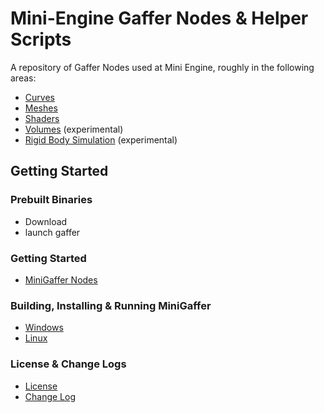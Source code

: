 # Mini-Engine Gaffer Nodes & Helper Scripts

A repository of Gaffer Nodes used at Mini Engine, roughly in the following areas:

* [Curves](docs/overview.md#curves)
* [Meshes](docs/overview.md#meshes)
* [Shaders](docs/overview.md#shading--osl-functions)
* [Volumes](docs/overview.md#minigaffer-vdb) (experimental)
* [Rigid Body Simulation](docs/overview.md#minigaffer-bullet) (experimental)

## Getting Started

### Prebuilt Binaries

* Download
* launch gaffer

### Getting Started 

* [MiniGaffer Nodes](docs/overview.md)

### Building, Installing & Running MiniGaffer

* [Windows](docs/windows.md)
* [Linux](docs/linux.md)

### License & Change Logs

* [License](LICENSE)
* [Change Log](changes.md)



